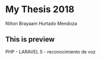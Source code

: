 # My Thesis 2018
Nilton Brayaam Hurtado Mendoza

## This is preview
PHP - LARAVEL 5 - reconocimiento de voz